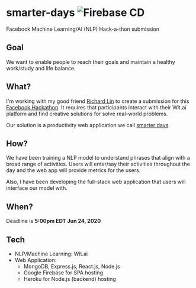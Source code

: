 # smarter-days ![Firebase CD](https://github.com/lusterane/smarter-days/workflows/Firebase%20CD/badge.svg)

Facebook Machine Learning/AI (NLP) Hack-a-thon submission

## Goal

We want to enable people to reach their goals and maintain a healthy work/study and life balance.

## What?

I'm working with my good friend [Richard Lin](https://github.com/rlin04) to create a submission for this [Facebook Hackathon](https://fbai2.devpost.com/). It requires that participants interact with their Wit.ai platform and find creative solutions for solve real-world problems.

Our solution is a productivity web application we call [smarter days](https://smarter-days.web.app/).

## How?

We have been training a NLP model to understand phrases that align with a broad range of activities. Users will enter/say their activities throughout the day and the web app will provide metrics for the users.

Also, I have been developing the full-stack web application that users will interface our model with.

## When?

Deadline is **5:00pm EDT Jun 24, 2020**

## Tech

-   NLP/Machine Learning: Wit.ai
-   Web Application:
    -   MongoDB, Express.js, React.js, Node.js
    -   Google Firebase for SPA hosting
    -   Heroku for Node.js (backend) hosting

